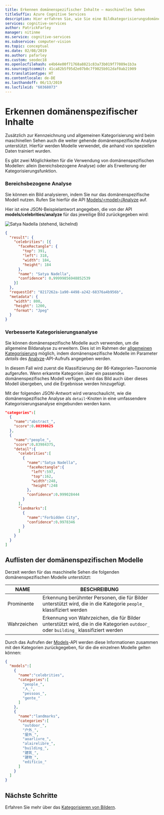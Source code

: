 ```yaml
---
title: Erkennen domänenspezifischer Inhalte – maschinelles Sehen
titleSuffix: Azure Cognitive Services
description: Hier erfahren Sie, wie Sie eine Bildkategorisierungsdomäne angeben, um ausführlichere Informationen zu einem Bild zurückzugeben.
services: cognitive-services
author: PatrickFarley
manager: nitinme
ms.service: cognitive-services
ms.subservice: computer-vision
ms.topic: conceptual
ms.date: 02/08/2019
ms.author: pafarley
ms.custom: seodec18
ms.openlocfilehash: e4b64e00f71768a8821c83a73b019f77089e1b3a
ms.sourcegitcommit: 41ca82b5f95d2e07b0c7f9025b912daf0ab21909
ms.translationtype: HT
ms.contentlocale: de-DE
ms.lasthandoff: 06/13/2019
ms.locfileid: "60368073"
---
```

# <a name="detect-domain-specific-content"></a>Erkennen domänenspezifischer Inhalte

Zusätzlich zur Kennzeichnung und allgemeinen Kategorisierung wird beim maschinellen Sehen auch die weiter gehende domänenspezifische Analyse unterstützt. Hierfür werden Modelle verwendet, die anhand von speziellen Daten trainiert wurden.

Es gibt zwei Möglichkeiten für die Verwendung von domänenspezifischen Modellen: allein (bereichsbezogene Analyse) oder als Erweiterung der Kategorisierungsfunktion.

### <a name="scoped-analysis"></a>Bereichsbezogene Analyse

Sie können ein Bild analysieren, indem Sie nur das domänenspezifische Modell nutzen. Rufen Sie hierfür die API [Models/\<model\>/Analyze](https://westus.dev.cognitive.microsoft.com/docs/services/5adf991815e1060e6355ad44/operations/56f91f2e778daf14a499e200) auf.

Hier ist eine JSON-Beispielantwort angegeben, die von der API **models/celebrities/analyze** für das jeweilige Bild zurückgegeben wird:

![Satya Nadella (stehend, lächelnd)](./images/satya.jpeg)

```json
{
  "result": {
    "celebrities": [{
      "faceRectangle": {
        "top": 391,
        "left": 318,
        "width": 184,
        "height": 184
      },
      "name": "Satya Nadella",
      "confidence": 0.99999856948852539
    }]
  },
  "requestId": "8217262a-1a90-4498-a242-68376a4b956b",
  "metadata": {
    "width": 800,
    "height": 1200,
    "format": "Jpeg"
  }
}
```

### <a name="enhanced-categorization-analysis"></a>Verbesserte Kategorisierungsanalyse

Sie können domänenspezifische Modelle auch verwenden, um die allgemeine Bildanalyse zu erweitern. Dies ist im Rahmen der [allgemeinen Kategorisierung](concept-categorizing-images.md) möglich, indem domänenspezifische Modelle im Parameter *details* des [Analyze](https://westus.dev.cognitive.microsoft.com/docs/services/5adf991815e1060e6355ad44/operations/56f91f2e778daf14a499e1fa)-API-Aufrufs angegeben werden.

In diesem Fall wird zuerst die Klassifizierung der 86-Kategorien-Taxonomie aufgerufen. Wenn erkannte Kategorien über ein passendes domänenspezifisches Modell verfügen, wird das Bild auch über dieses Modell übergeben, und die Ergebnisse werden hinzugefügt.

Mit der folgenden JSON-Antwort wird veranschaulicht, wie die domänenspezifische Analyse als `detail`-Knoten in eine umfassendere Kategorisierungsanalyse eingebunden werden kann.

```json
"categories":[
  {
    "name":"abstract_",
    "score":0.00390625
  },
  {
    "name":"people_",
    "score":0.83984375,
    "detail":{
      "celebrities":[
        {
          "name":"Satya Nadella",
          "faceRectangle":{
            "left":597,
            "top":162,
            "width":248,
            "height":248
          },
          "confidence":0.999028444
        }
      ],
      "landmarks":[
        {
          "name":"Forbidden City",
          "confidence":0.9978346
        }
      ]
    }
  }
]
```

## <a name="list-the-domain-specific-models"></a>Auflisten der domänenspezifischen Modelle

Derzeit werden für das maschinelle Sehen die folgenden domänenspezifischen Modelle unterstützt:

| NAME | BESCHREIBUNG |
|------|-------------|
| Prominente | Erkennung berühmter Personen, die für Bilder unterstützt wird, die in die Kategorie `people_` klassifiziert werden |
| Wahrzeichen | Erkennung von Wahrzeichen, die für Bilder unterstützt wird, die in die Kategorien `outdoor_` oder `building_` klassifiziert werden |

Durch das Aufrufen der [Models](https://westus.dev.cognitive.microsoft.com/docs/services/5adf991815e1060e6355ad44/operations/56f91f2e778daf14a499e1fd)-API werden diese Informationen zusammen mit den Kategorien zurückgegeben, für die die einzelnen Modelle gelten können:

```json
{
  "models":[
    {
      "name":"celebrities",
      "categories":[
        "people_",
        "人_",
        "pessoas_",
        "gente_"
      ]
    },
    {
      "name":"landmarks",
      "categories":[
        "outdoor_",
        "户外_",
        "屋外_",
        "aoarlivre_",
        "alairelibre_",
        "building_",
        "建筑_",
        "建物_",
        "edifício_"
      ]
    }
  ]
}
```

## <a name="next-steps"></a>Nächste Schritte

Erfahren Sie mehr über das [Kategorisieren von Bildern](concept-categorizing-images.md).
